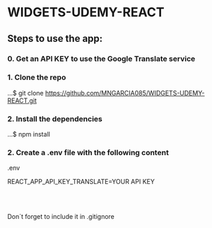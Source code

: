 # WIDGETS-UDEMY-REACT

## Steps to use the app:

### 0. Get an API KEY to use the Google Translate service

### 1. Clone the repo

...$ git clone https://github.com/MNGARCIA085/WIDGETS-UDEMY-REACT.git

### 2. Install the dependencies

...$ npm install

### 2. Create a .env file with the following content

.env

REACT_APP_API_KEY_TRANSLATE=YOUR API KEY


<br> <br>

Don´t forget to include it in .gitignore
